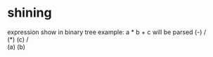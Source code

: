 # shining
expression show in binary tree
example: a * b + c will be parsed
        (-)
       /    \
    (*)      (c)
   /   \
 (a)   (b)

